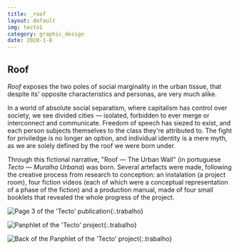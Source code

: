 ```yaml
---
title: _roof
layout: default
img: tecto1
category: graphic_design
date: 2020-1-8
---
```


## Roof

*Roof* exposes the two poles of social marginality in the urban tissue, that despite its' opposite characteristics and personas, are very much alike.

In a world of absolute social separatism, where capitalism has control over society, we see divided cities — isolated, forbidden to ever merge or interconnect and communicate. Freedom of speech has siezed to exist, and each person subjects themselves to the class they're attributed to. The fight for priviledge is no longer an option, and individual identity is a mere myth, as we are solely defined by the roof we were born under.

Through this fictional narrative, "Roof — The Urban Wall" (in portuguese *Tecto — Muralha Urbana*) was born. Several artefacts were made, following the creative process from research to conception: an instalation (a project room), four fiction videos (each of which were a conceptual representation of a phase of the fiction) and a production manual, made of four small booklets that revealed the whole progress of the project.

![Page 3 of the 'Tecto' publication]({{site.baseurl}}/assets/images/tecto2.png "'Tecto' publication display"){:.trabalho}

![Panphlet of the 'Tecto' project]({{site.baseurl}}/assets/images/tecto3.png "'Tecto' panflet display"){:.trabalho}

![Back of the Panphlet of the 'Tecto' project]({{site.baseurl}}/assets/images/tecto4.png "'Tecto' panflet display"){:.trabalho}